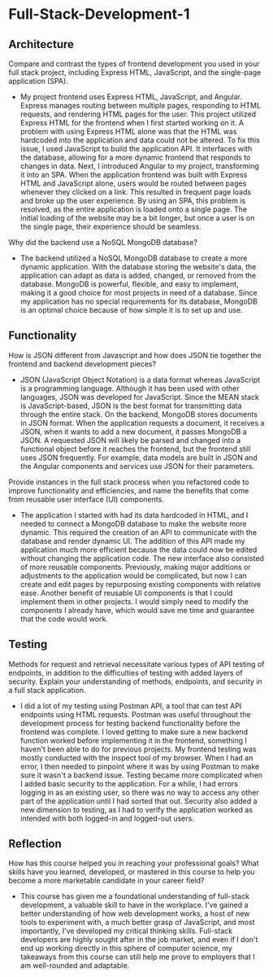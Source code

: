 # Full-Stack-Development-1

## Architecture

Compare and contrast the types of frontend development you used in your full stack project, including Express HTML, JavaScript, and the single-page application (SPA).

- My project frontend uses Express HTML, JavaScript, and Angular. Express manages routing between multiple pages, responding to HTML requests, and rendering HTML pages for the user. This project utilized Express HTML for the frontend when I first started working on it. A problem with using Express HTML alone was that the HTML was hardcoded into the application and data could not be altered. To fix this issue, I used JavaScript to build the application API. It interfaces with the database, allowing for a more dynamic frontend that responds to changes in data. Next, I introduced Angular to my project, transforming it into an SPA. When the application frontend was built with Express HTML and JavaScript alone, users would be routed between pages whenever they clicked on a link. This resulted in frequent page loads and broke up the user experience. By using an SPA, this problem is resolved, as the entire application is loaded onto a single page. The initial loading of the website may be a bit longer, but once a user is on the single page, their experience should be seamless.

Why did the backend use a NoSQL MongoDB database?

- The backend utilized a NoSQL MongoDB database to create a more dynamic application. With the database storing the website's data, the application can adapt as data is added, changed, or removed from the database. MongoDB is powerful, flexible, and easy to implement, making it a good choice for most projects in need of a database. Since my application has no special requirements for its database, MongoDB is an optimal choice because of how simple it is to set up and use.

## Functionality

How is JSON different from Javascript and how does JSON tie together the frontend and backend development pieces?

- JSON (JavaScript Object Notation) is a data format whereas JavaScript is a programming language. Although it has been used with other languages, JSON was developed for JavaScript. Since the MEAN stack is JavaScript-based, JSON is the best format for transmitting data through the entire stack. On the backend, MongoDB stores documents in JSON format. When the application requests a document, it receives a JSON, when it wants to add a new document, it passes MongoDB a JSON. A requested JSON will likely be parsed and changed into a functional object before it reaches the frontend, but the frontend still uses JSON frequently. For example, data models are built in JSON and the Angular components and services use JSON for their parameters.

Provide instances in the full stack process when you refactored code to improve functionality and efficiencies, and name the benefits that come from reusable user interface (UI) components. 

- The application I started with had its data hardcoded in HTML, and I needed to connect a MongoDB database to make the website more dynamic. This required the creation of an API to communicate with the database and render dynamic UI. The addition of this API made my application much more efficient because the data could now be edited without changing the application code. The new interface also consisted of more reusable components. Previously, making major additions or adjustments to the application would be complicated, but now I can create and edit pages by repurposing existing components with relative ease. Another benefit of reusable UI components is that I could implement them in other projects. I would simply need to modify the components I already have, which would save me time and guarantee that the code would work.

## Testing

Methods for request and retrieval necessitate various types of API testing of endpoints, in addition to the difficulties of testing with added layers of security. Explain your understanding of methods, endpoints, and security in a full stack application.

- I did a lot of my testing using Postman API, a tool that can test API endpoints using HTML requests. Postman was useful throughout the development process for testing backend functionality before the frontend was complete. I loved getting to make sure a new backend function worked before implementing it in the frontend, something I haven't been able to do for previous projects. My frontend testing was mostly conducted with the inspect tool of my browser. When I had an error, I then needed to pinpoint where it was by using Postman to make sure it wasn't a backend issue. Testing became more complicated when I added basic security to the application. For a while, I had errors logging in as an existing user, so there was no way to access any other part of the application until I had sorted that out. Security also added a new dimension to testing, as I had to verify the application worked as intended with both logged-in and logged-out users. 

## Reflection

How has this course helped you in reaching your professional goals? What skills have you learned, developed, or mastered in this course to help you become a more marketable candidate in your career field?

- This course has given me a foundational understanding of full-stack development, a valuable skill to have in the workplace. I've gained a better understanding of how web development works, a host of new tools to experiment with, a much better grasp of JavaScript, and most importantly, I've developed my critical thinking skills. Full-stack developers are highly sought after in the job market, and even if I don't end up working directly in this sphere of computer science, my takeaways from this course can still help me prove to employers that I am well-rounded and adaptable.
